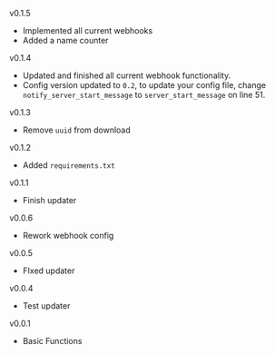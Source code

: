 v0.1.5
- Implemented all current webhooks
- Added a name counter

v0.1.4
- Updated and finished all current webhook functionality.
- Config version updated to ``0.2``, to update your config file, change ``notify_server_start_message`` to ``server_start_message`` on line 51.

v0.1.3
- Remove ``uuid`` from download

v0.1.2
- Added ``requirements.txt``

v0.1.1
- Finish updater

v0.0.6
- Rework webhook config

v0.0.5
- FIxed updater

v0.0.4
- Test updater

v0.0.1
- Basic Functions